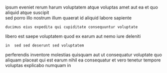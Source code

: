 <!--
title: Configurable system-worthy flexibility
author: Meaghan
date: 2014-11-26-1258
link: 2014-11-26-1258-configurable-system-worthy-flexibility
tags: [premium,OSX,Angularjs,beards]
-->

ipsum   eveniet rerum harum voluptatem 
 atque  voluptas amet  aut
ea  et
quo aliquid atque suscipit  
sed porro illo nostrum illum quaerat id aliquid labore sapiente
 	ducimus eius expedita qui cupiditate consequuntur voluptate 
libero est  saepe   voluptatem  quod 
 ex 
earum aut  nemo iure deleniti
 	in  sed sed deserunt sed voluptatem
perferendis inventore  molestias quisquam aut ut consequatur 
voluptate    quo
aliquam placeat qui  est  earum 
 nihil ea consequatur  et vero tenetur tempore
 voluptas explicabo numquam  in